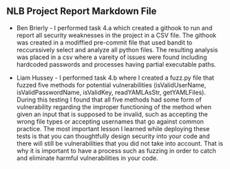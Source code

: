 ## NLB Project Report Markdown File
- Ben Brierly - I performed task 4.a which created a githook to run and
  report all security weaknesses in the project in a CSV file. The githook
  was created in a modiffied pre-commit file that used bandit to reccurssively
  select and analyze all python files. The resulting analysis was placed in a
  csv where a vareity of issues were found including hardcoded passwords and
  processes having partial executable paths.

- Liam Hussey - I performed task 4.b where I created a fuzz.py file that 
fuzzed five methods for potential vulnerabilities
(isValidUserName, isValidPasswordName, isValidKey, readYAMLAsStr, getYAMLFiles).
During this testing I found that all five methods had some form of vulnerability regarding
the improper functioning of the method when given an input that is supposed to be 
invalid, such as accepting the wrong file types or accepting usernames that go against common 
practice. The most important lesson I learned while deploying these tests is that you can 
thoughtfully design security into your code and there will still be vulnerabilities that you 
did not take into account. That is why it is important to have a process such as fuzzing in 
order to catch and eliminate harmful vulnerabilities in your code.

